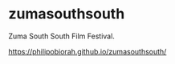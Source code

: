 # zumasouthsouth
Zuma South South Film Festival. 


https://philipobiorah.github.io/zumasouthsouth/
